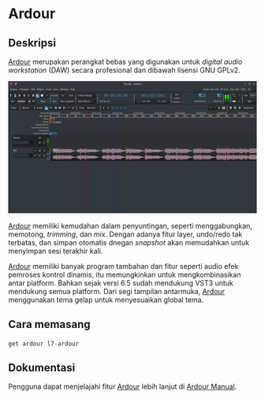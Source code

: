 # Ardour

## Deskripsi

[Ardour] merupakan perangkat bebas yang digunakan untuk _digital audio workstation_ (DAW) secara profesional dan dibawah lisensi GNU GPLv2.

![Ardour LangitKetujuh OS](../../media/image/ardour-langitketujuh-id-1.webp)

[Ardour] memiliki kemudahan dalam penyuntingan, seperti menggabungkan, memotong, _trimming_, dan _mix_. Dengan adanya fitur layer, undo/redo tak terbatas, dan simpan otomatis dnegan _snapshot_ akan memudahkan untuk menyimpan sesi terakhir kali.

[Ardour] memiliki banyak program tambahan dan fitur seperti audio efek pemroses kontrol dinamis, itu memungkinkan untuk mengkombinasikan antar platform. Bahkan sejak versi 6.5 sudah mendukung VST3 untuk mendukung semua platform. Dari segi tampilan antarmuka, [Ardour] menggunakan tema gelap untuk menyesuaikan global tema.

## Cara memasang

```
get ardour l7-ardour
```

## Dokumentasi

Pengguna dapat menjelajahi fitur [Ardour] lebih lanjut di [Ardour Manual].

[Ardour]:https://www.ardour.org/
[Ardour Manual]:https://manual.ardour.org/
